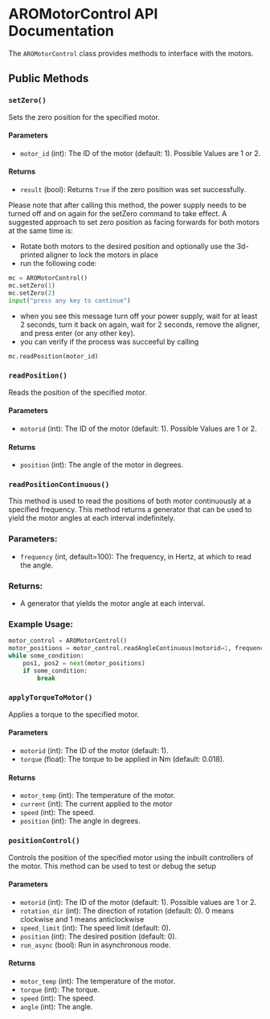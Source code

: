 # AROMotorControl API Documentation

The `AROMotorControl` class provides methods to interface with the motors.

## Public Methods

### `setZero()`
Sets the zero position for the specified motor.
#### Parameters
- `motor_id` (int): The ID of the motor (default: 1). Possible Values are 1 or 2.

#### Returns
- `result` (bool): Returns `True` if the zero position was set successfully.

Please note that after calling this method, the power supply needs to be turned off and on again for the setZero command to take effect. A suggested approach to set zero position as facing forwards for both motors at the same time is:
- Rotate both motors to the desired position and optionally use the 3d-printed aligner to lock the motors in place
- run the following code:
```python
mc = AROMotorControl()
mc.setZero(1)
mc.setZero(2)
input("press any key to continue")
```
- when you see this message turn off your power supply, wait for at least 2 seconds, turn it back on again, wait for 2 seconds, remove the aligner, and press enter (or any other key).
- you can verify if the process was succeeful by calling
```python
mc.readPosition(motor_id)
```

### `readPosition()`
Reads the position of the specified motor.

#### Parameters
- `motorid` (int): The ID of the motor (default: 1). Possible Values are 1 or 2.

#### Returns
- `position` (int): The angle of the motor in degrees.

### `readPositionContinuous()`

This method is used to read the positions of both motor continuously at a specified frequency. This method returns a generator that can be used to yield the motor angles at each interval indefinitely.

### Parameters:
- `frequency` (int, default=100): The frequency, in Hertz, at which to read the angle.

### Returns:

- A generator that yields the motor angle at each interval.

### Example Usage:

```python
motor_control = AROMotorControl()
motor_positions = motor_control.readAngleContinuous(motorid=1, frequency=100)
while some_condition:
    pos1, pos2 = next(motor_positions)
    if some_condition:
        break
```
### `applyTorqueToMotor()`
Applies a torque to the specified motor.

#### Parameters
- `motorid` (int): The ID of the motor (default: 1).
- `torque` (float): The torque to be applied in Nm (default: 0.018).

#### Returns
- `motor_temp` (int): The temperature of the motor.
- `current` (int): The current applied to the motor
- `speed` (int): The speed.
- `position` (int): The angle in degrees.

### `positionControl()`
Controls the position of the specified motor using the inbuilt controllers of the motor. This method can be used to test or debug the setup

#### Parameters
- `motorid` (int): The ID of the motor (default: 1). Possible values are 1 or 2.
- `rotation_dir` (int): The direction of rotation (default: 0). 0 means clockwise and 1 means anticlockwise
- `speed_limit` (int): The speed limit (default: 0).
- `position` (int): The desired position (default: 0).
- `run_async` (bool): Run in asynchronous mode.

#### Returns
- `motor_temp` (int): The temperature of the motor.
- `torque` (int): The torque.
- `speed` (int): The speed.
- `angle` (int): The angle.

<!-- ### `readPID()`
Reads the PID parameters of the specified motor.

#### Parameters
- `motorid` (int): The ID of the motor (default: 1). Possible Values are 1 or 2.
#### Returns
- `kpCurrent` (int): The current proportional gain.
- `kiCurrent` (int): The current integral gain.
- `KpVel` (int): The velocity proportional gain.
- `KiVel` (int): The velocity integral gain.
- `KpPos` (int): The position proportional gain.
- `KiPos` (int): The position integral gain.

### `setPIDInRAM()`
Sets the PID parameters in RAM for the specified motor.

#### Parameters
- `motorid` (int): The ID of the motor (default: 1).
- `KpCurrent` (int): The desired current proportional gain (default: 0).
- `KiCurrent` (int): The desired current integral gain (default: 0).
- `KpVel` (int): The desired velocity proportional gain (default: 0).
- `KiVel` (int): The desired velocity integral gain (default: 0).
- `KpPos` (int): The desired position proportional gain (default: 0).
- `KiPos` (int): The desired position integral gain (default: 0).

#### Returns
- `True` (bool): Returns `True` if the PID parameters were set successfully.

### `setPIDInROM()`
Sets the PID parameters in ROM for the specified motor.

#### Parameters
- `motorid` (int): The ID of the motor (default: 1).
- `KpCurrent` (int): The desired current proportional gain (default: 0).
- `KiCurrent` (int): The desired current integral gain (default: 0).
- `KpVel` (int): The desired velocity proportional gain (default: 0).
- `KiVel` (int): The desired velocity integral gain (default: 0).
- `KpPos` (int): The desired position proportional gain (default: 0).
- `KiPos` (int): The desired position integral gain (default: 0).

#### Returns
- `result` (bool): Returns `True` if the PID parameters were set successfully. -->
